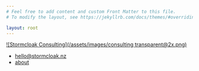 ```yaml
---
# Feel free to add content and custom Front Matter to this file.
# To modify the layout, see https://jekyllrb.com/docs/themes/#overriding-theme-defaults

layout: root
---
```


[![Stormcloak Consulting](/assets/images/consulting transparent@2x.png)](/about)

* [hello@stormcloak.nz](mailto:hello@stormcloak.nz)
* [about](/about)
